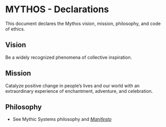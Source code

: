 # MYTHOS - Declarations

This document declares the Mythos vision, mission, philosophy, and code of ethics. 


## Vision

Be a widely recognized phenomena of collective inspiration.


## Mission

Catalyze positive change in people’s lives and our world with an extraordinary experience of enchantment, adventure, and celebration.  


## Philosophy

* See Mythic Systems philosophy and [*Manifesto*](https://github.com/MythicSystems/Documents/blob/master/Manifesto.md)
